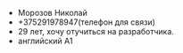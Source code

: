 + Морозов Николай
+ +375291978947(телефон для связи)
+ 29 лет, хочу отучиться на разработчика.
+ английский А1

